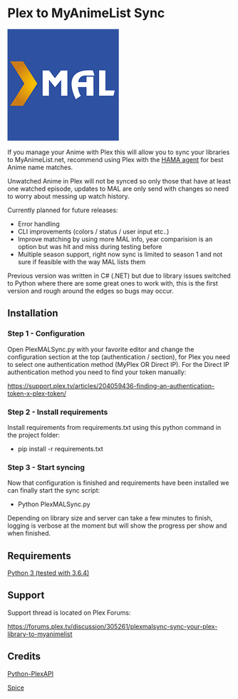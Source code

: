 # Plex to MyAnimeList Sync
![Logo](logo.png)

If you manage your Anime with Plex this will allow you to sync your libraries to MyAnimeList.net, recommend using Plex with the [HAMA agent](https://github.com/ZeroQI/Hama.bundle) for best Anime name matches.

Unwatched Anime in Plex will not be synced so only those that have at least one watched episode, updates to MAL are only send with changes so need to worry about messing up watch history.

Currently planned for future releases:

- Error handling
- CLI improvements (colors / status / user input etc..)
- Improve matching by using more MAL info, year comparision is an option but was hit and miss during testing before
- Multiple season support, right now sync is limited to season 1 and not sure if feasible with the way MAL lists them 

Previous version was written in C# (.NET) but due to library issues switched to Python where there are some great ones to work with, this is the first version and rough around the edges so bugs may occur.

## Installation

### Step 1 - Configuration

Open PlexMALSync.py with your favorite editor and change the configuration section at the top (authentication / section), for Plex you need to select one authentication method (MyPlex OR Direct IP).
For the Direct IP authentication method you need to find your token manually:

https://support.plex.tv/articles/204059436-finding-an-authentication-token-x-plex-token/

### Step 2 - Install requirements

Install  requirements from requirements.txt using this python command in the project folder:

- pip install -r requirements.txt

### Step 3 - Start syncing

Now that configuration is finished and requirements have been installed we can finally start the sync script:

- Python PlexMALSync.py

Depending on library size and server can take a few minutes to finish, logging is verbose at the moment but will show the progress per show and when finished.

## Requirements

[Python 3 (tested with 3.6.4)](https://www.python.org/)

## Support

Support thread is located on Plex Forums:

https://forums.plex.tv/discussion/305261/plexmalsync-sync-your-plex-library-to-myanimelist

## Credits

[Python-PlexAPI](https://github.com/pkkid/python-plexapi)

[Spice](https://github.com/Utagai/spice)
